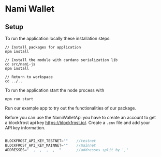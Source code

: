 # Nami Wallet

## Setup
To run the application locally these installation steps:
```
// Install packages for application
npm install

// Install the module with cardano serialization lib
cd src/nami-js
npm install

// Return to workspace
cd ../..
```
To run the application start the node process with
```
npm run start
```
Run our example app to try out the functionalities of our package.

Before you can use the NamiWalletApi you have to create an account to get a blockfrost api key https://blockfrost.io/.
Create a ```.env``` file and add your API key information.
```js

BLOCKFROST_API_KEY_TESTNET=""    //testnet
BLOCKFROST_API_KEY_MAINNET=""    //mainnet
ADDRESSES="  ,  ,  ,  ,  "       //addresses split by ','

```

